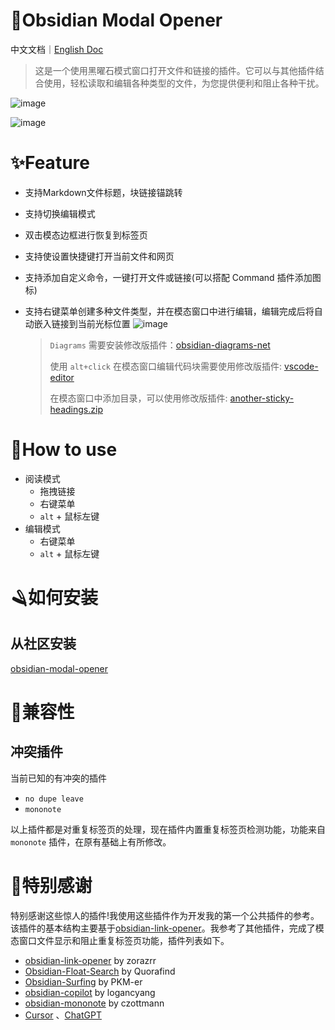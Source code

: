 # 🎉Obsidian Modal Opener

中文文档｜[English Doc](https://github.com/likemuuxi/obsidian-modal-plugin/blob/main/README.md)

> 这是一个使用黑曜石模式窗口打开文件和链接的插件。它可以与其他插件结合使用，轻松读取和编辑各种类型的文件，为您提供便利和阻止各种干扰。

![image](https://muuxi-oss.oss-cn-hangzhou.aliyuncs.com/img/1743083421538.png)

![image](https://muuxi-oss.oss-cn-hangzhou.aliyuncs.com/img/1743083433159.png)

# ✨Feature

- 支持Markdown文件标题，块链接锚跳转
- 支持切换编辑模式
- 双击模态边框进行恢复到标签页
- 支持使设置快捷键打开当前文件和网页
- 支持添加自定义命令，一键打开文件或链接(可以搭配 Command 插件添加图标)
- 支持右键菜单创建多种文件类型，并在模态窗口中进行编辑，编辑完成后将自动嵌入链接到当前光标位置
  ![image](https://muuxi-oss.oss-cn-hangzhou.aliyuncs.com/img/1743083438702.png)

  > `Diagrams` 需要安装修改版插件：[obsidian-diagrams-net](https://github.com/likemuuxi/obsidian-diagrams-net)
  > 
  > 使用 `alt+click` 在模态窗口编辑代码块需要使用修改版插件: [vscode-editor](https://github.com/likemuuxi/obsidian-vscode-editor)
  >
  > 在模态窗口中添加目录，可以使用修改版插件: [another-sticky-headings.zip](https://github.com/user-attachments/files/19037705/another-sticky-headings.zip)
  > 

# 🎯How to use

- 阅读模式
  - 拖拽链接
  - 右键菜单
  - `alt` + 鼠标左键
- 编辑模式
  - 右键菜单
  - `alt` + 鼠标左键

# 🪒如何安装

## 从社区安装

[obsidian-modal-opener](https://obsidian.md/plugins?id=modal-opener)

# 🚧兼容性

## 冲突插件

当前已知的有冲突的插件

- `no dupe leave`
- `mononote`

以上插件都是对重复标签页的处理，现在插件内置重复标签页检测功能，功能来自 `mononote` 插件，在原有基础上有所修改。

# 🥰特别感谢

特别感谢这些惊人的插件!我使用这些插件作为开发我的第一个公共插件的参考。该插件的基本结构主要基于[obsidian-link-opener](https://github.com/zorazrr/obsidian-link-opener)。我参考了其他插件，完成了模态窗口文件显示和阻止重复标签页功能，插件列表如下。

- [obsidian-link-opener](https://github.com/zorazrr/obsidian-link-opener) by zorazrr
- [Obsidian-Float-Search](https://github.com/Quorafind/Obsidian-Float-Search) by Quorafind
- [Obsidian-Surfing](https://github.com/PKM-er/Obsidian-Surfing) by PKM-er
- [obsidian-copilot](https://github.com/logancyang/obsidian-copilot) by logancyang
- [obsidian-mononote](https://github.com/czottmann/obsidian-mononote/tree/main) by czottmann
- [Cursor](https://www.cursor.com/) 、[ChatGPT](https://chatgpt.com/)
